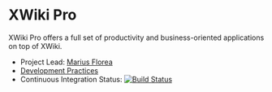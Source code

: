 # XWiki Pro

XWiki Pro offers a full set of productivity and business-oriented applications on top of XWiki.

* Project Lead: [Marius Florea](https://github.com/mflorea)
* [Development Practices](http://dev.xwiki.org/xwiki/bin/view/Community/DevelopmentPractices)
* Continuous Integration Status: [![Build Status](http://ci.xwikisas.com/view/All/job/xwikisas/job/xwiki-pro/job/master/badge/icon)](http://ci.xwikisas.com/view/All/job/xwikisas/job/xwiki-pro/job/master/)
